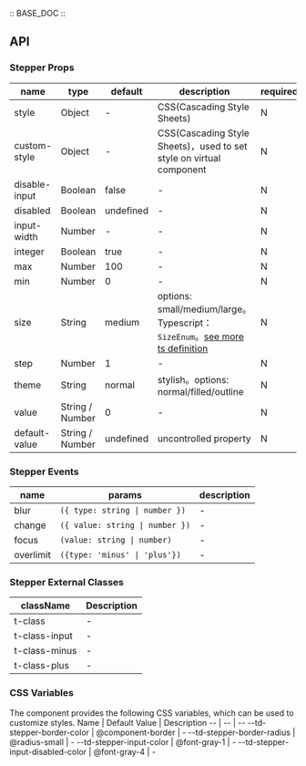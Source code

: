 :: BASE_DOC ::

## API

### Stepper Props

name | type | default | description | required
-- | -- | -- | -- | --
style | Object | - | CSS(Cascading Style Sheets) | N
custom-style | Object | - | CSS(Cascading Style Sheets)，used to set style on virtual component | N
disable-input | Boolean | false | \- | N
disabled | Boolean | undefined | \- | N
input-width | Number | - | \- | N
integer | Boolean | true | \- | N
max | Number | 100 | \- | N
min | Number | 0 | \- | N
size | String | medium | options: small/medium/large。Typescript：`SizeEnum`。[see more ts definition](https://github.com/Tencent/tdesign-miniprogram/blob/develop/src/common/common.ts) | N
step | Number | 1 | \- | N
theme | String | normal | stylish。options: normal/filled/outline | N
value | String / Number | 0 | \- | N
default-value | String / Number | undefined | uncontrolled property | N

### Stepper Events

name | params | description
-- | -- | --
blur | `({ type: string \| number })` | \-
change | `({ value: string \| number })` | \-
focus | `(value: string \| number)` | \-
overlimit | `({type: 'minus' \| 'plus'})` | \-

### Stepper External Classes

className | Description
-- | --
t-class | \-
t-class-input | \-
t-class-minus | \-
t-class-plus | \-

### CSS Variables

The component provides the following CSS variables, which can be used to customize styles.
Name | Default Value | Description 
-- | -- | --
--td-stepper-border-color | @component-border | - 
--td-stepper-border-radius | @radius-small | - 
--td-stepper-input-color | @font-gray-1 | - 
--td-stepper-input-disabled-color | @font-gray-4 | -